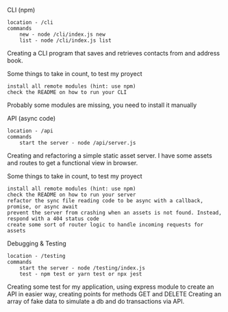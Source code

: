 CLI (npm)

    location - /cli
    commands
        new - node /cli/index.js new
        list - node /cli/index.js list

Creating a CLI program that saves and retrieves contacts from and address book.

Some things to take in count, to test my proyect

    install all remote modules (hint: use npm)
    check the README on how to run your CLI

Probably some modules are missing, you need to install it manually

API (async code)

    location - /api
    commands
        start the server - node /api/server.js

Creating and refactoring a simple static asset server. I have some assets and routes to get a functional view in browser.

Some things to take in count, to test my proyect

    install all remote modules (hint: use npm)
    check the README on how to run your server
    refactor the sync file reading code to be async with a callback, promise, or async await
    prevent the server from crashing when an assets is not found. Instead, respond with a 404 status code
    create some sort of router logic to handle incoming requests for assets

Debugging & Testing

    location - /testing
    commands
        start the server - node /testing/index.js
        test - npm test or yarn test or npx jest

Creating some test for my application, using express module to create an API in easier way, creating points for methods GET and DELETE
Creating an array of fake data to simulate a db and do transactions via API.
